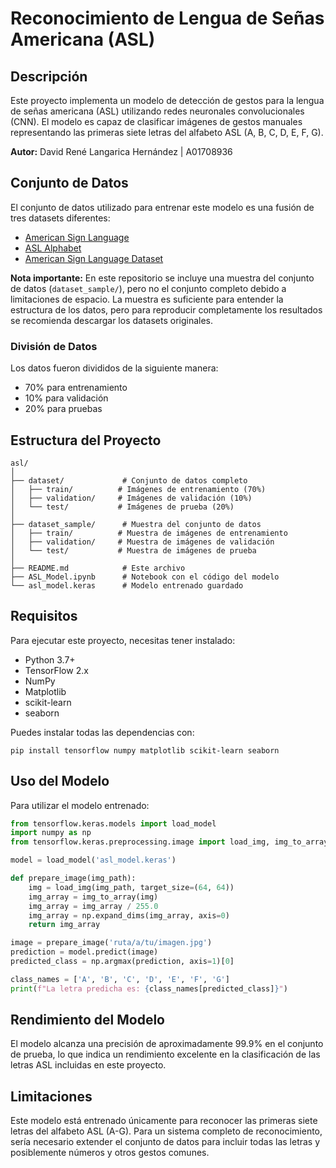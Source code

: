 # Reconocimiento de Lengua de Señas Americana (ASL)

## Descripción

Este proyecto implementa un modelo de detección de gestos para la lengua de señas americana (ASL) utilizando redes neuronales convolucionales (CNN). El modelo es capaz de clasificar imágenes de gestos manuales representando las primeras siete letras del alfabeto ASL (A, B, C, D, E, F, G).

**Autor:** David René Langarica Hernández | A01708936

## Conjunto de Datos

El conjunto de datos utilizado para entrenar este modelo es una fusión de tres datasets diferentes:

- [American Sign Language](https://www.kaggle.com/datasets/kapillondhe/american-sign-language)
- [ASL Alphabet](https://www.kaggle.com/datasets/grassknoted/asl-alphabet)
- [American Sign Language Dataset](https://www.kaggle.com/datasets/ayuraj/asl-dataset)

**Nota importante:** En este repositorio se incluye una muestra del conjunto de datos (`dataset_sample/`), pero no el conjunto completo debido a limitaciones de espacio. La muestra es suficiente para entender la estructura de los datos, pero para reproducir completamente los resultados se recomienda descargar los datasets originales.

### División de Datos

Los datos fueron divididos de la siguiente manera:

- 70% para entrenamiento
- 10% para validación
- 20% para pruebas

## Estructura del Proyecto

```
asl/
│
├── dataset/             # Conjunto de datos completo
│   ├── train/          # Imágenes de entrenamiento (70%)
│   ├── validation/     # Imágenes de validación (10%)
│   └── test/           # Imágenes de prueba (20%)
│
├── dataset_sample/      # Muestra del conjunto de datos
│   ├── train/          # Muestra de imágenes de entrenamiento
│   ├── validation/     # Muestra de imágenes de validación
│   └── test/           # Muestra de imágenes de prueba
│
├── README.md            # Este archivo
├── ASL_Model.ipynb      # Notebook con el código del modelo
└── asl_model.keras      # Modelo entrenado guardado
```

## Requisitos

Para ejecutar este proyecto, necesitas tener instalado:

- Python 3.7+
- TensorFlow 2.x
- NumPy
- Matplotlib
- scikit-learn
- seaborn

Puedes instalar todas las dependencias con:

```
pip install tensorflow numpy matplotlib scikit-learn seaborn
```

## Uso del Modelo

Para utilizar el modelo entrenado:

```python
from tensorflow.keras.models import load_model
import numpy as np
from tensorflow.keras.preprocessing.image import load_img, img_to_array

model = load_model('asl_model.keras')

def prepare_image(img_path):
    img = load_img(img_path, target_size=(64, 64))
    img_array = img_to_array(img)
    img_array = img_array / 255.0
    img_array = np.expand_dims(img_array, axis=0)
    return img_array

image = prepare_image('ruta/a/tu/imagen.jpg')
prediction = model.predict(image)
predicted_class = np.argmax(prediction, axis=1)[0]

class_names = ['A', 'B', 'C', 'D', 'E', 'F', 'G']
print(f"La letra predicha es: {class_names[predicted_class]}")
```

## Rendimiento del Modelo

El modelo alcanza una precisión de aproximadamente 99.9% en el conjunto de prueba, lo que indica un rendimiento excelente en la clasificación de las letras ASL incluidas en este proyecto.

## Limitaciones

Este modelo está entrenado únicamente para reconocer las primeras siete letras del alfabeto ASL (A-G). Para un sistema completo de reconocimiento, sería necesario extender el conjunto de datos para incluir todas las letras y posiblemente números y otros gestos comunes.

